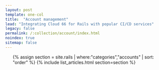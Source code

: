 ```yaml
---
layout: post
template: one-col
title:  "Account management"
lead: "Integrating Cloud 66 for Rails with popular CI/CD services"
legacy: false
permalink: /:collection/account/index.html
noindex: true
sitemap: false
---
```


<div class="Toc Toc--howto">
    <ul>
    {% assign section = site.rails | where:"categories","accounts" | sort: "order" %}
    {% include list_articles.html section=section %}
    </ul>

</div><!--/.Toc-->
